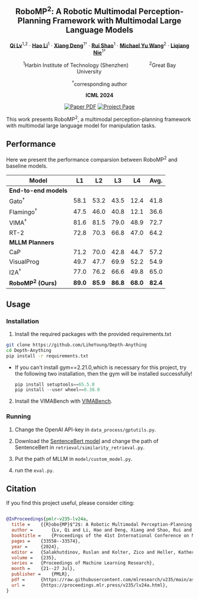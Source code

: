 <div align="center">
<h2>RoboMP<sup>2</sup>: A Robotic Multimodal Perception-Planning Framework with Multimodal Large Language Models</h2>

[**Qi Lv**](https://aopolin-lv.github.io/)<sup>1,2</sup> · [**Hao Li**](https://openreview.net/profile?id=~Hao_Li59)<sup>1</sup> · [**Xiang Deng**](https://xiang-deng-dl.github.io/)<sup>1&dagger;</sup> · [**Rui Shao**](https://rshaojimmy.github.io/)<sup>1</sup> · [**Michael Yu Wang**](https://scholar.google.com/citations?user=Oo7c22wAAAAJ&hl=zh-CN)<sup>2</sup> · [**Liqiang Nie**](https://liqiangnie.github.io/)<sup>1&dagger;</sup>

<sup>1</sup>Harbin Institute of Technology (Shenzhen)&emsp;&emsp;&emsp;&emsp;<sup>2</sup>Great Bay University&emsp;&emsp;&emsp;&emsp;

<sup>&dagger;</sup>corresponding author

**ICML 2024**

<a href="https://arxiv.org/abs/2404.04929"><img src='https://img.shields.io/badge/arXiv-RoboMP2-red' alt='Paper PDF'></a>
<a href='https://aopolin-lv.github.io/RoboMP2.github.io/'><img src='https://img.shields.io/badge/Project_Page-RoboMP2-green' alt='Project Page'></a>
</div>

This work presents RoboMP<sup>2</sup>, a multimodal perception-planning framework with multimodal large language model for manipulation tasks.



## Performance
Here we present the performance comparsion between RoboMP<sup>2</sup> and baseline models.


| Model | L1 | L2 | L3 | L4 | Avg. |
|-------|-----|-----|-----|-----|------|
| **End-to-end models** |
| Gato<sup>&dagger;</sup> | 58.1 | 53.2 | 43.5 | 12.4 | 41.8 |
| Flamingo<sup>&dagger;</sup> | 47.5 | 46.0 | 40.8 | 12.1 | 36.6 |
| VIMA<sup>&dagger;</sup> | 81.6 | 81.5 | 79.0 | 48.9 | 72.7 |
| RT-2 | 72.8 | 70.3 | 66.8 | 47.0 | 64.2 |
| **MLLM Planners** |
| CaP | 71.2 | 70.0 | 42.8 | 44.7 | 57.2 |
| VisualProg | 49.7 | 47.7 | 69.9 | 52.2 | 54.9 |
| I2A<sup>&dagger;</sup> | 77.0 | 76.2 | 66.6 | 49.8 | 65.0 |
| **RoboMP<sup>2</sup> (Ours)** | **89.0** | **85.9** | **86.8** | **68.0** | **82.4** |



## Usage 

### Installation
1. Install the required packages with the provided requirements.txt
```bash
git clone https://github.com/LiheYoung/Depth-Anything
cd Depth-Anything
pip install -r requirements.txt
```

* If you can't install gym==2.21.0,which is necessary for this project, try the following two installation, then the gym will be installed successfully!

  ```python
  pip install setuptools==65.5.0
  pip install --user wheel==0.38.0
  ```

2. Install the VIMABench with [VIMABench](https://github.com/vimalabs/VimaBench).

### Running

1. Change the OpenAI API-key in `data_process/gptutils.py`.

2. Download the [SentenceBert model](https://github.com/UKPLab/sentence-transformers) and change the path of SentenceBert in `retrieval/similarity_retrieval.py`.

3. Put the path of MLLM in `model/custom_model.py`.

4. run the `eval.py`.


## Citation

If you find this project useful, please consider citing:

```bibtex

@InProceedings{pmlr-v235-lv24a,
  title = 	 {{R}obo{MP}$^2$: A Robotic Multimodal Perception-Planning Framework with Multimodal Large Language Models},
  author =       {Lv, Qi and Li, Hao and Deng, Xiang and Shao, Rui and Wang, Michael Y and Nie, Liqiang},
  booktitle = 	 {Proceedings of the 41st International Conference on Machine Learning},
  pages = 	 {33558--33574},
  year = 	 {2024},
  editor = 	 {Salakhutdinov, Ruslan and Kolter, Zico and Heller, Katherine and Weller, Adrian and Oliver, Nuria and Scarlett, Jonathan and Berkenkamp, Felix},
  volume = 	 {235},
  series = 	 {Proceedings of Machine Learning Research},
  month = 	 {21--27 Jul},
  publisher =    {PMLR},
  pdf = 	 {https://raw.githubusercontent.com/mlresearch/v235/main/assets/lv24a/lv24a.pdf},
  url = 	 {https://proceedings.mlr.press/v235/lv24a.html},
}
```
